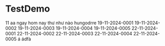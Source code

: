 # TestDemo
11
aa
ngay
hom nay
thư như nào
hungodrre
19-11-2024-0001
19-11-2024-0002
19-11-2024-0003
19-11-2024-0004
19-11-2024-0005
22-11-2024-0001
22-11-2024-0002
22-11-2024-0003
22-11-2024-0004
22-11-2024-0005
á
ádfà
